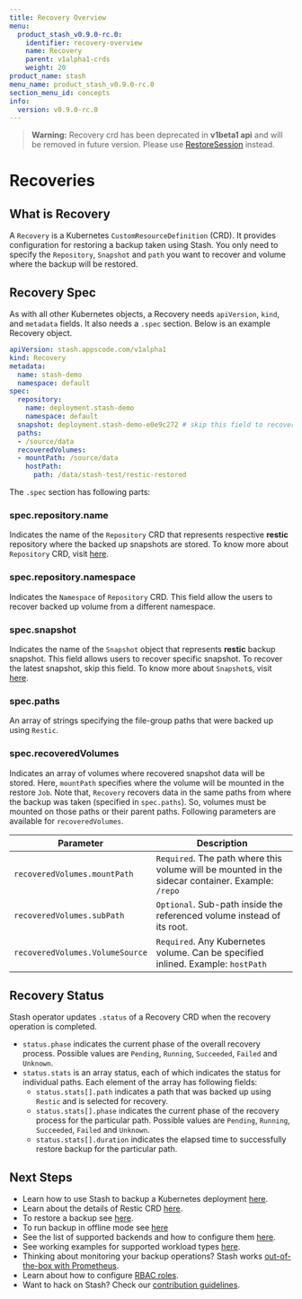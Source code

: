 ```yaml
---
title: Recovery Overview
menu:
  product_stash_v0.9.0-rc.0:
    identifier: recovery-overview
    name: Recovery
    parent: v1alpha1-crds
    weight: 20
product_name: stash
menu_name: product_stash_v0.9.0-rc.0
section_menu_id: concepts
info:
  version: v0.9.0-rc.0
---
```


>**Warning:** Recovery crd has been deprecated in **v1beta1 api** and will be removed in future version. Please use [RestoreSession](/products/stash/v0.9.0-rc.0/concepts/crds/restoresession) instead.

# Recoveries

## What is Recovery

A `Recovery` is a Kubernetes `CustomResourceDefinition` (CRD). It provides configuration for restoring a backup taken using Stash. You only need to specify the `Repository`, `Snapshot` and `path` you want to recover and volume where the backup will be restored.

## Recovery Spec

As with all other Kubernetes objects, a Recovery needs `apiVersion`, `kind`, and `metadata` fields. It also needs a `.spec` section. Below is an example Recovery object.

```yaml
apiVersion: stash.appscode.com/v1alpha1
kind: Recovery
metadata:
  name: stash-demo
  namespace: default
spec:
  repository:
    name: deployment.stash-demo
    namespace: default
  snapshot: deployment.stash-demo-e0e9c272 # skip this field to recover latest snapshot
  paths:
  - /source/data
  recoveredVolumes:
  - mountPath: /source/data
    hostPath:
      path: /data/stash-test/restic-restored
```

The `.spec` section has following parts:

### spec.repository.name

Indicates the name of the `Repository` CRD that represents respective **restic** repository where the backed up snapshots are stored. To know more about `Repository` CRD, visit [here](/products/stash/v0.9.0-rc.0/concepts/crds/repository).

### spec.repository.namespace

Indicates the `Namespace` of `Repository` CRD. This field allow the users to recover backed up volume from a different namespace.

### spec.snapshot

Indicates the name of the `Snapshot` object that represents **restic** backup snapshot. This field allows users to recover specific snapshot. To recover the latest snapshot, skip this field. To know more about `Snapshot`s, visit [here](/products/stash/v0.9.0-rc.0/concepts/crds/snapshot).

### spec.paths

An array of strings specifying the file-group paths that were backed up using `Restic`.

### spec.recoveredVolumes

Indicates an array of volumes where recovered snapshot data will be stored. Here, `mountPath` specifies where the volume will be mounted in the restore `Job`. Note that, `Recovery` recovers data in the same paths from where the backup was taken (specified in `spec.paths`). So, volumes must be mounted on those paths or their parent paths. Following parameters are available for `recoveredVolumes`.

| Parameter                       | Description                                                                                       |
|---------------------------------|---------------------------------------------------------------------------------------------------|
| `recoveredVolumes.mountPath`    | `Required`. The path where this volume will be mounted in the sidecar container. Example: `/repo` |
| `recoveredVolumes.subPath`      | `Optional`. Sub-path inside the referenced volume instead of its root.                            |
| `recoveredVolumes.VolumeSource` | `Required`. Any Kubernetes volume. Can be specified inlined. Example: `hostPath`                  |

## Recovery Status

Stash operator updates `.status` of a Recovery CRD when the recovery operation is completed.

 - `status.phase` indicates the current phase of the overall recovery process. Possible values are `Pending`, `Running`, `Succeeded`, `Failed` and `Unknown`.
 - `status.stats` is an array status, each of which indicates the status for individual paths. Each element of the array has following fields:
   - `status.stats[].path` indicates a path that was backed up using `Restic` and is selected for recovery.
   - `status.stats[].phase` indicates the current phase of the recovery process for the particular path. Possible values are `Pending`, `Running`, `Succeeded`, `Failed` and `Unknown`.
   - `status.stats[].duration` indicates the elapsed time to successfully restore backup for the particular path.

## Next Steps

- Learn how to use Stash to backup a Kubernetes deployment [here](/products/stash/v0.9.0-rc.0/guides/v1alpha1/backup).
- Learn about the details of Restic CRD [here](/products/stash/v0.9.0-rc.0/concepts/crds/v1alpha1/restic).
- To restore a backup see [here](/products/stash/v0.9.0-rc.0/guides/v1alpha1/restore).
- To run backup in offline mode see [here](/products/stash/v0.9.0-rc.0/guides/v1alpha1/offline_backup)
- See the list of supported backends and how to configure them [here](/products/stash/v0.9.0-rc.0/guides/v1alpha1/backends/overview).
- See working examples for supported workload types [here](/products/stash/v0.9.0-rc.0/guides/v1alpha1/workloads).
- Thinking about monitoring your backup operations? Stash works [out-of-the-box with Prometheus](/products/stash/v0.9.0-rc.0/guides/v1alpha1/monitoring/overview).
- Learn about how to configure [RBAC roles](/products/stash/v0.9.0-rc.0/guides/v1alpha1/rbac).
- Want to hack on Stash? Check our [contribution guidelines](/products/stash/v0.9.0-rc.0/CONTRIBUTING).
